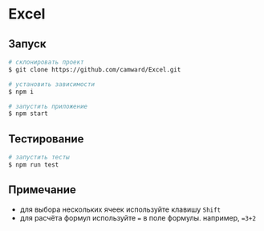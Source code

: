 # Excel

## Запуск
```bash
# склонировать проект
$ git clone https://github.com/camward/Excel.git

# установить зависимости
$ npm i

# запустить приложение
$ npm start
```

## Тестирование
```bash
# запустить тесты
$ npm run test
```

## Примечание
- для выбора нескольких ячеек используйте клавишу `Shift`
- для расчёта формул используйте `=` в поле формулы. например, `=3+2`